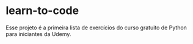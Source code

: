 # learn-to-code

Esse projeto é a primeira lista de exercícios do curso gratuito de Python para iniciantes da Udemy.
